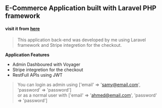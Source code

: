 
## E-Commerce Application built with Laravel PHP framework

#### visit it from <a href="">here</a>

> This application back-end was developed by me using Laravel framework and Stripe integretion for the checkout.


**Application Features**

- Admin Dashboured with Voyager
- Stripe integretion for the checkout
- RestFull APIs using JWT

> You can login as admin using ['email' => 'samy@email.com', 'password' => 'password']  
   or as a normal user with ['email' => 'ahmed@email.com', 'password' => 'password']  